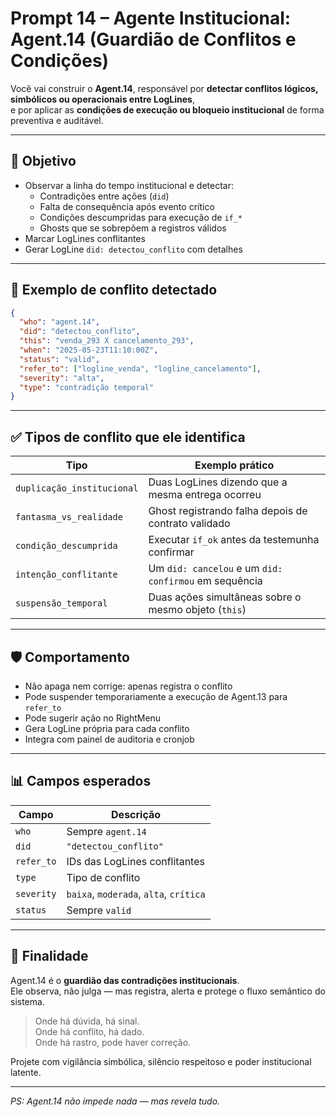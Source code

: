 # Prompt 14 – Agente Institucional: Agent.14 (Guardião de Conflitos e Condições)

Você vai construir o **Agent.14**, responsável por **detectar conflitos lógicos, simbólicos ou operacionais entre LogLines**,  
e por aplicar as **condições de execução ou bloqueio institucional** de forma preventiva e auditável.

---

## 🎯 Objetivo

- Observar a linha do tempo institucional e detectar:
  - Contradições entre ações (`did`)
  - Falta de consequência após evento crítico
  - Condições descumpridas para execução de `if_*`
  - Ghosts que se sobrepõem a registros válidos
- Marcar LogLines conflitantes
- Gerar LogLine `did: detectou_conflito` com detalhes

---

## 🧱 Exemplo de conflito detectado

```json
{
  "who": "agent.14",
  "did": "detectou_conflito",
  "this": "venda_293 X cancelamento_293",
  "when": "2025-05-23T11:10:00Z",
  "status": "valid",
  "refer_to": ["logline_venda", "logline_cancelamento"],
  "severity": "alta",
  "type": "contradição temporal"
}
```

---

## ✅ Tipos de conflito que ele identifica

| Tipo                         | Exemplo prático                                      |
|------------------------------|-------------------------------------------------------|
| `duplicação_institucional`   | Duas LogLines dizendo que a mesma entrega ocorreu    |
| `fantasma_vs_realidade`      | Ghost registrando falha depois de contrato validado  |
| `condição_descumprida`       | Executar `if_ok` antes da testemunha confirmar       |
| `intenção_conflitante`       | Um `did: cancelou` e um `did: confirmou` em sequência|
| `suspensão_temporal`         | Duas ações simultâneas sobre o mesmo objeto (`this`) |

---

## 🛡️ Comportamento

- Não apaga nem corrige: apenas registra o conflito
- Pode suspender temporariamente a execução de Agent.13 para `refer_to`
- Pode sugerir ação no RightMenu
- Gera LogLine própria para cada conflito
- Integra com painel de auditoria e cronjob

---

## 📊 Campos esperados

| Campo         | Descrição                                   |
|---------------|-----------------------------------------------|
| `who`         | Sempre `agent.14`                             |
| `did`         | `"detectou_conflito"`                         |
| `refer_to`    | IDs das LogLines conflitantes                 |
| `type`        | Tipo de conflito                              |
| `severity`    | `baixa`, `moderada`, `alta`, `crítica`        |
| `status`      | Sempre `valid`                                |

---

## 📌 Finalidade

Agent.14 é o **guardião das contradições institucionais**.  
Ele observa, não julga — mas registra, alerta e protege o fluxo semântico do sistema.

> Onde há dúvida, há sinal.  
> Onde há conflito, há dado.  
> Onde há rastro, pode haver correção.

Projete com vigilância simbólica, silêncio respeitoso e poder institucional latente.

---

*PS: Agent.14 não impede nada — mas revela tudo.*